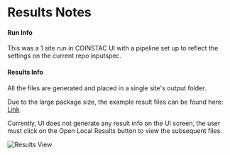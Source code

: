 # Results Notes

#### Run Info

This was a 1 site run in COINSTAC UI with a pipeline set up to reflect the settings on the current repo inputspec. 

#### Results Info

All the files are generated and placed in a single site's output folder.

Due to the large package size, the example result files can be found here: [Link](https://mygsu-my.sharepoint.com/:f:/g/personal/jromero7_gsu_edu/Ep3asJmyN3hNrZutoaaoxSwBrZGdQFkOZOjIHetSL9_gxQ?e=01aUeR "Link")

Currently, UI does not generate any result info on the UI screen, the user must click on the Open Local Results button to view the subsequent files.

![Results View](https://github.com/trendscenter/coinstac_fmriport_bforge/tree/main/test/results/results.png "Results View")

